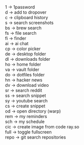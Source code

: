 1 → 1password\
d → add to dropover\
c → clipboard history\
s → search screenshots\
bs → brew search\
fs → file search\
fi → finder\
ai → ai chat\
cp → color picker\
de → desktop folder\
dl → downloads folder\
ho → home folder\
va → vault folder\
do → dotfiles folder\
hn → hacker news\
dv → download video\
sr → search reddit\
ss → search snippet\
sy → youtube search\
cs → create snippet\
od → open directory (warp)\
rem → my reminders\
sch → my schedule\
cic → create image from code ray.so\
full → toggle fullscreen\
repo → git search repositories

